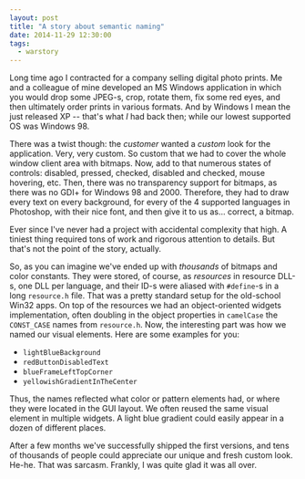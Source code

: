 ```yaml
---
layout: post
title: "A story about semantic naming"
date: 2014-11-29 12:30:00
tags:
  - warstory
---
```


Long time ago I contracted for a company selling digital photo prints. Me and a colleague of mine
developed an MS Windows application in which you would drop some JPEG-s, crop, rotate them, fix some
red eyes, and then ultimately order prints in various formats. And by Windows I mean the just
released XP -- that's what _I_ had back then; while our lowest supported OS was Windows 98.

There was a twist though: the _customer_ wanted a _custom_ look for the application. Very, very
custom. So custom that we had to cover the whole window client area with bitmaps. Now, add to that
numerous states of controls: disabled, pressed, checked, disabled and checked, mouse hovering,
etc. Then, there was no transparency support for bitmaps, as there was no GDI+ for Windows 98 and
2000. Therefore, they had to draw every text on every background, for every of the 4 supported
languages in Photoshop, with their nice font, and then give it to us as... correct, a bitmap.

Ever since I've never had a project with accidental complexity that high. A tiniest thing required
tons of work and rigorous attention to details. But that's not the point of the story, actually.

So, as you can imagine we've ended up with _thousands_ of bitmaps and color constants. They were
stored, of course, as _resources_ in resource DLL-s, one DLL per language, and their ID-s were
aliased with `#define`-s in a long `resource.h` file. That was a pretty standard setup for the
old-school Win32 apps. On top of the resources we had an object-oriented widgets implementation,
often doubling in the object properties in `camelCase` the `CONST_CASE` names from
`resource.h`. Now, the interesting part was how we named our visual elements. Here are some examples
for you:

* `lightBlueBackground`
* `redButtonDisabledText`
* `blueFrameLeftTopCorner`
* `yellowishGradientInTheCenter`

Thus, the names reflected what color or pattern elements had, or where they were located in the GUI
layout. We often reused the same visual element in multiple widgets. A light blue gradient could
easily appear in a dozen of different places.

After a few months we've successfully shipped the first versions, and tens of thousands of people
could appreciate our unique and fresh custom look. He-he. That was sarcasm. Frankly, I was quite
glad it was all over.
